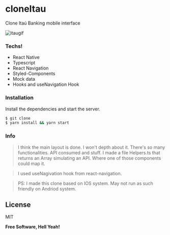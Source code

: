 # cloneItau
Clone Itaú Banking mobile interface

![itaugif](https://user-images.githubusercontent.com/43678582/91682952-94272000-eb29-11ea-846d-b5d424573d59.gif)


### Techs!

  - React Native
  - Typescript
  - React Navigation
  - Styled-Components
  - Mock data
  - Hooks and useNavigation Hook

### Installation

Install the dependencies and start the server.

```sh
$ git clone 
$ yarn install && yarn start
```

### Info
> I think the main layout is done. I won't depth about it. There's so many functionalities. 
> API consumed and stuff. I made a file Helpers.ts that returns an Array simulating an API. 
> Where one of those components could map it.

> I used useNagivation hook from react-navigation. 



> PS: I made this clone based on IOS system. May not run as such friendly on Andriod system.  

License
----

MIT


**Free Software, Hell Yeah!**

